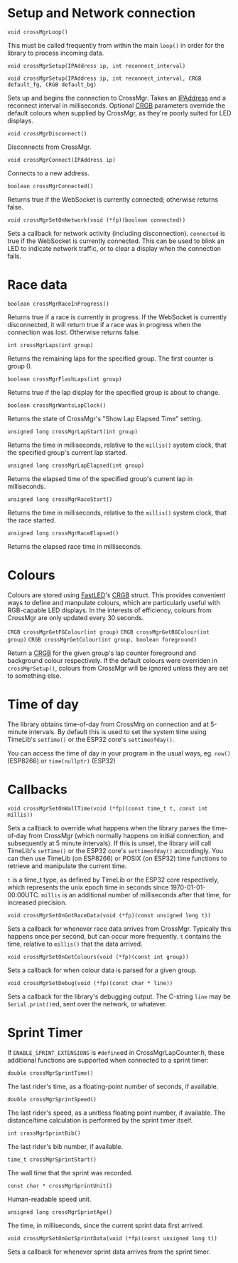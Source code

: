 # Setup and Network connection

`void crossMgrLoop()`

This must be called frequently from within the main `loop()` in order for the library to process incoming data.

`void crossMgrSetup(IPAddress ip, int reconnect_interval)`

`void crossMgrSetup(IPAddress ip, int reconnect_interval, CRGB default_fg, CRGB default_bg)`

Sets up and begins the connection to CrossMgr.  Takes an [IPAddress](https://links2004.github.io/Arduino/dd/d5c/class_i_p_address.html) and a reconnect interval in milliseconds.  Optional [CRGB](http://fastled.io/docs/3.1/struct_c_r_g_b.html) parameters override the default colours when supplied by CrossMgr, as they're poorly suited for LED displays.

`void crossMgrDisconnect()`

Disconnects from CrossMgr.

`void crossMgrConnect(IPAddress ip)`

Connects to a new address.

`boolean crossMgrConnected()`

Returns true if the WebSocket is currently connected; otherwise returns false.

`void crossMgrSetOnNetwork(void (*fp)(boolean connected))`

Sets a callback for network activity (including disconnection).  `connected` is true if the WebSocket is currently connected.  This can be used to blink an LED to indicate network traffic, or to clear a display when the connection fails.


# Race data

`boolean crossMgrRaceInProgress()`

Returns true if a race is currently in progress.  If the WebSocket is currently disconnected, it will return true if a race was in progress when the connection was lost.  Otherwise returns false.

`int crossMgrLaps(int group)`

Returns the remaining laps for the specified group.  The first counter is group 0.

`boolean crossMgrFlashLaps(int group)`

Returns true if the lap display for the specified group is about to change.

`boolean crossMgrWantsLapClock()`

Returns the state of CrossMgr's "Show Lap Elapsed Time" setting.

`unsigned long crossMgrLapStart(int group)`

Returns the time in milliseconds, relative to the `millis()` system clock, that the specified group's current lap started.

`unsigned long crossMgrLapElapsed(int group)`

Returns the elapsed time of the specified group's current lap in milliseconds.

`unsigned long crossMgrRaceStart()`

Returns the time in milliseconds, relative to the `millis()` system clock, that the race started.

`unsigned long crossMgrRaceElapsed()`

Returns the elapsed race time in milliseconds.

# Colours
Colours are stored using [FastLED](https://fastled.io/)'s [CRGB](http://fastled.io/docs/3.1/struct_c_r_g_b.html) struct.  This provides convenient ways to define and manpulate colours, which are particularly useful with RGB-capable LED displays.  In the interests of efficiency, colours from CrossMgr are only updated every 30 seconds.

`CRGB crossMgrGetFGColour(int group)`
`CRGB crossMgrGetBGColour(int group)`
`CRGB crossMgrGetColour(int group, boolean foreground)`

Return a [CRGB](http://fastled.io/docs/3.1/struct_c_r_g_b.html) for the given group's lap counter foreground and background colour respectively.  If the default colours were overriden in `crossMgrSetup()`, colours from CrossMgr will be ignored unless they are set to something else.

# Time of day

The library obtains time-of-day from CrossMrg on connection and at 5-minute intervals.  By default this is used to set the system time using TimeLib's `setTime()` or the ESP32 core's `settimeofday()`.

You can access the time of day in your program in the usual ways, eg. `now()` (ESP8266) or `time(nullptr)` (ESP32)

# Callbacks
`void crossMgrSetOnWallTime(void (*fp)(const time_t t, const int millis))`

Sets a callback to override what happens when the library parses the time-of-day from CrossMgr (which normally happens on initial connection, and subsequently at 5 minute intervals).  If this is unset, the library will call TimeLib's `setTime()` or the ESP32 core's `settimeofday()` accordingly.  You can then use TimeLib (on ESP8266) or POSIX (on ESP32) time functions to retrieve and manipulate the current time.

`t` is a time_t type, as defined by TimeLib or the ESP32 core respectively, which represents the unix epoch time in seconds since 1970-01-01-00:00UTC.  `millis` is an additional number of milliseconds after that time, for increased precision.

`void crossMgrSetOnGotRaceData(void (*fp)(const unsigned long t))`

Sets a callback for whenever race data arrives from CrossMgr.  Typically this happens once per second, but can occur more frequently.  `t` contains the time, relative to `millis()` that the data arrived.

`void crossMgrSetOnGotColours(void (*fp)(const int group))`

Sets a callback for when colour data is parsed for a given group.

`void crossMgrSetDebug(void (*fp)(const char * line))`

Sets a callback for the library's debugging output.  The C-string `line` may be `Serial.print()`ed, sent over the network, or whatever.

# Sprint Timer
If `ENABLE_SPRINT_EXTENSIONS` is `#define`ed in CrossMgrLapCounter.h, these additional functions are supported when connected to a sprint timer:

`double crossMgrSprintTime()`

The last rider's time, as a floating-point number of seconds, if available.

`double crossMgrSprintSpeed()`

The last rider's speed, as a unitless floating point number, if available.  The distance/time calculation is performed by the sprint timer itself.

`int crossMgrSprintBib()`

The last rider's bib number, if available.

`time_t crossMgrSprintStart()`

The wall time that the sprint was recorded.

`const char * crossMgrSprintUnit()`

Human-readable speed unit.

`unsigned long crossMgrSprintAge()`

The time, in milliseconds, since the current sprint data first arrived.

`void crossMgrSetOnGotSprintData(void (*fp)(const unsigned long t))`

Sets a callback for whenever sprint data arrives from the sprint timer.
